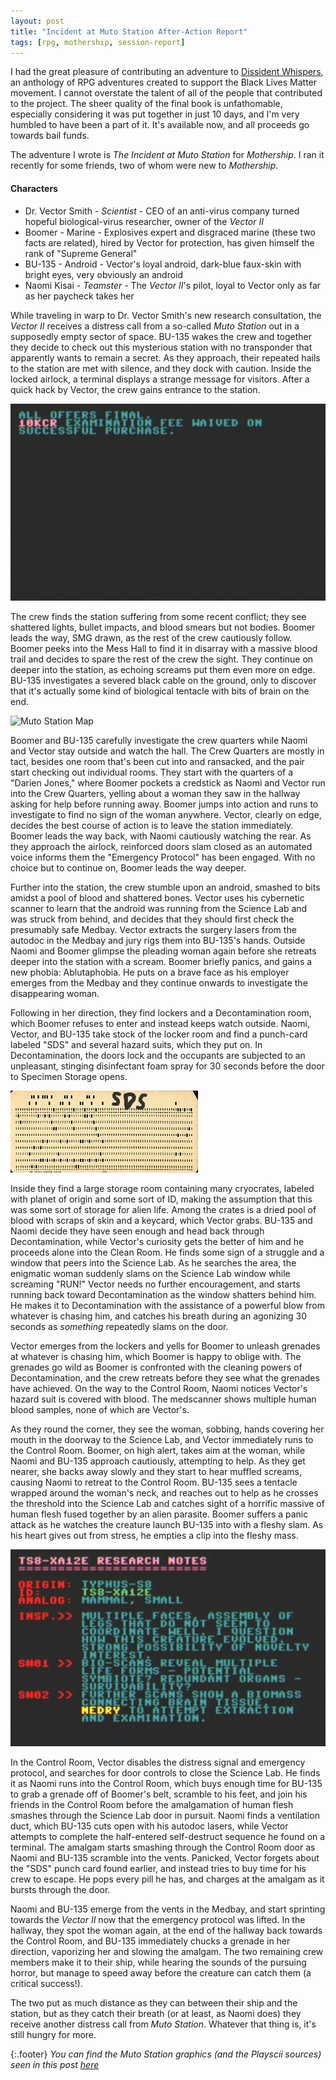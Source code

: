 ```yaml
---
layout: post
title: "Incident at Muto Station After-Action Report"
tags: [rpg, mothership, session-report]
---
```


I had the great pleasure of contributing an adventure to [Dissident Whispers](https://whispercollective.org/), an anthology of RPG adventures created to support the Black Lives Matter movement. I cannot overstate the talent of all of the people that contributed to the project. The sheer quality of the final book is unfathomable, especially considering it was put together in just 10 days, and I'm very humbled to have been a part of it. It's available now, and all proceeds go towards bail funds.

The adventure I wrote is _The Incident at Muto Station_ for _Mothership_. I ran it recently for some friends, two of whom were new to _Mothership_.

#### Characters

- Dr. Vector Smith - _Scientist_ - CEO of an anti-virus company turned hopeful biological-virus researcher, owner of the _Vector II_
- Boomer - Marine - Explosives expert and disgraced marine (these two facts are related), hired by Vector for protection, has given himself the rank of "Supreme General"
- BU-135 - Android - Vector's loyal android, dark-blue faux-skin with bright eyes, very obviously an android
- Naomi Kisai - _Teamster_ - The _Vector II_'s pilot, loyal to Vector only as far as her paycheck takes her

While traveling in warp to Dr. Vector Smith's new research consultation, the _Vector II_ receives a distress call from a so-called _Muto Station_ out in a supposedly empty sector of space. BU-135 wakes the crew and together they decide to check out this mysterious station with no transponder that apparently wants to remain a secret. As they approach, their repeated hails to the station are met with silence, and they dock with caution. Inside the locked airlock, a terminal displays a strange message for visitors. After a quick hack by Vector, the crew gains entrance to the station.

![Examination fee?](/assets/muto_station/muto-airlock.png)

The crew finds the station suffering from some recent conflict; they see shattered lights, bullet impacts, and blood smears but not bodies. Boomer leads the way, SMG drawn, as the rest of the crew cautiously follow. Boomer peeks into the Mess Hall to find it in disarray with a massive blood trail and decides to spare the rest of the crew the sight. They continue on deeper into the station, as echoing screams put them even more on edge. BU-135 investigates a severed black cable on the ground, only to discover that it's actually some kind of biological tentacle with bits of brain on the end. 

![Muto Station Map](/assets/muto_station/muto-station.png)

Boomer and BU-135 carefully investigate the crew quarters while Naomi and Vector stay outside and watch the hall. The Crew Quarters are mostly in tact, besides one room that's been cut into and ransacked, and the pair start checking out individual rooms. They start with the quarters of a "Darien Jones," where Boomer pockets a credstick as Naomi and Vector run into the Crew Quarters, yelling about a woman they saw in the hallway asking for help before running away. Boomer jumps into action and runs to investigate to find no sign of the woman anywhere. Vector, clearly on edge, decides the best course of action is to leave the station immediately. Boomer leads the way back, with Naomi cautiously watching the rear. As they approach the airlock, reinforced doors slam closed as an automated voice informs them the "Emergency Protocol" has been engaged. With no choice but to continue on, Boomer leads the way deeper.

Further into the station, the crew stumble upon an android, smashed to bits amidst a pool of blood and shattered bones. Vector uses his cybernetic scanner to learn that the android was running from the Science Lab and was struck from behind, and decides that they should first check the presumably safe Medbay. Vector extracts the surgery lasers from the autodoc in the Medbay and jury rigs them into BU-135's hands. Outside Naomi and Boomer glimpse the pleading woman again before she retreats deeper into the station with a scream. Boomer briefly panics, and gains a new phobia: Ablutaphobia. He puts on a brave face as his employer emerges from the Medbay and they continue onwards to investigate the disappearing woman.

Following in her direction, they find lockers and a Decontamination room, which Boomer refuses to enter and instead keeps watch outside. Naomi, Vector, and BU-135 take stock of the locker room and find a punch-card labeled "SDS" and several hazard suits, which they put on. In Decontamination, the doors lock and the occupants are subjected to an unpleasant, stinging disinfectant foam spray for 30 seconds before the door to Specimen Storage opens.

![SDS?](/assets/muto_station/sds-punchcard.png)

Inside they find a large storage room containing many cryocrates, labeled with planet of origin and some sort of ID, making the assumption that this was some sort of storage for alien life. Among the crates is a dried pool of blood with scraps of skin and a keycard, which Vector grabs. BU-135 and Naomi decide they have seen enough and head back through Decontamination, while Vector's curiosity gets the better of him and he proceeds alone into the Clean Room. He finds some sign of a struggle and a window that peers into the Science Lab. As he searches the area, the enigmatic woman suddenly slams on the Science Lab window while screaming "RUN!" Vector needs no further encouragement, and starts running back toward Decontamination as the window shatters behind him. He makes it to Decontamination with the assistance of a powerful blow from whatever is chasing him, and catches his breath during an agonizing 30 seconds as _something_ repeatedly slams on the door.

Vector emerges from the lockers and yells for Boomer to unleash grenades at whatever is chasing him, which Boomer is happy to oblige with. The grenades go wild as Boomer is confronted with the cleaning powers of Decontamination, and the crew retreats before they see what the grenades have achieved. On the way to the Control Room, Naomi notices Vector's hazard suit is covered with blood. The medscanner shows multiple human blood samples, none of which are Vector's. 

As they round the corner, they see the woman, sobbing, hands covering her mouth in the doorway to the Science Lab, and Vector immediately runs to the Control Room. Boomer, on high alert, takes aim at the woman, while Naomi and BU-135 approach cautiously, attempting to help. As they get nearer, she backs away slowly and they start to hear muffled screams, causing Naomi to retreat to the Control Room. BU-135 sees a tentacle wrapped around the woman's neck, and reaches out to help as he crosses the threshold into the Science Lab and catches sight of a horrific massive of human flesh fused together by an alien parasite. Boomer suffers a panic attack as he watches the creature launch BU-135 into with a fleshy slam. As his heart gives out from stress, he empties a clip into the fleshy mass.

![TS8-XA12E Notes](/assets/muto_station/muto-xa12e-notes.png)

In the Control Room, Vector disables the distress signal and emergency protocol, and searches for door controls to close the Science Lab. He finds it as Naomi runs into the Control Room, which buys enough time for BU-135 to grab a grenade off of Boomer's belt, scramble to his feet, and join his friends in the Control Room before the amalgamation of human flesh smashes through the Science Lab door in pursuit. Naomi finds a ventilation duct, which BU-135 cuts open with his autodoc lasers, while Vector attempts to complete the half-entered self-destruct sequence he found on a terminal. The amalgam starts smashing through the Control Room door as Naomi and BU-135 scramble into the vents. Panicked, Vector forgets about the "SDS" punch card found earlier, and instead tries to buy time for his crew to escape. He pops every pill he has, and charges at the amalgam as it bursts through the door.

Naomi and BU-135 emerge from the vents in the Medbay, and start sprinting towards the _Vector II_ now that the emergency protocol was lifted. In the hallway, they spot the woman again, at the end of the hallway back towards the Control Room, and BU-135 immediately chucks a grenade in her direction, vaporizing her and slowing the amalgam. The two remaining crew members make it to their ship, while hearing the sounds of the pursuing horror, but manage to speed away before the creature can catch them (a critical success!).

The two put as much distance as they can between their ship and the station, but as they catch their breath (or at least, as Naomi does) they receive another distress call from _Muto Station_. Whatever that thing is, it's still hungry for more.

{:.footer} 
*You can find the Muto Station graphics (and the Playscii sources) seen in this post [here](https://drive.google.com/file/d/1hZTwv7K1AxfH0YE-E28Y93_9GwRzyXwW/view?usp=sharing)* 